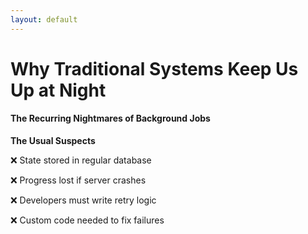 ```yaml
---
layout: default
---
```


# Why Traditional Systems Keep Us Up at Night

#### The Recurring Nightmares of Background Jobs

**The Usual Suspects**

❌ State stored in regular database

❌ Progress lost if server crashes

❌ Developers must write retry logic

❌ Custom code needed to fix failures

<!--
**Speaker Notes - Traditional Background Job Pain Points:**

- Start by emphasizing the context: "Before we see how Temporal solves these problems, let's identify why traditional background job systems like Sidekiq kept causing us headaches for payment processing."

- For state stored in regular database:
  * "When implementing multi-step workflows with Sidekiq, we had to constantly update transaction records in our database to track progress."
  * "Example: We needed custom tables with columns like 'step_completed', 'retry_count', and 'last_error' just to know where things stood."
  * "This meant our database became both the source of truth AND the workflow state tracker - mixing concerns and creating complexity."

- For progress lost if server crashes:
  * "If a Sidekiq worker was processing a payment and the server crashed, all in-memory state was instantly gone."
  * "Real example: During an AWS zone outage, we had dozens of payments where money had left the source account but hadn't arrived at the destination - and we had to manually reconcile each one."
  * "The worst part was not knowing exactly which step had completed before the crash - leading to hours of forensic work."

- For developers writing retry logic:
  * "Every payment endpoint integration required custom retry logic with different timeouts and error handling."
  * "We had payment code littered with begin/rescue blocks, retry counts, and exponential backoffs - all implemented slightly differently across services."
  * "This inconsistency led to bugs where some services would retry infinitely while others would give up too soon."

- For custom code needed to fix failures:
  * "When a payment got stuck, our on-call engineers needed to write one-off scripts to diagnose and fix the state."
  * "We literally had a folder called 'rescue_scripts' with dozens of Ruby files to handle different types of payment failures."
  * "This was error-prone, time-consuming, and completely unsustainable as we scaled our transaction volume."

- Close with the real business impact: "These technical limitations directly affected our customers and our business. Recovery from failures took too long, inconsistent states led to customer support issues, and engineering time was diverted from building new features to fixing workflow problems."

- Time target: 60-75 seconds - a brisk pace focusing on the problems that will be solved
-->
